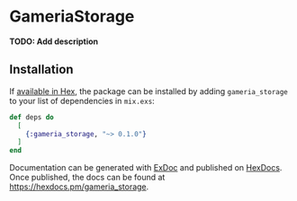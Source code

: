 # GameriaStorage

**TODO: Add description**

## Installation

If [available in Hex](https://hex.pm/docs/publish), the package can be installed
by adding `gameria_storage` to your list of dependencies in `mix.exs`:

```elixir
def deps do
  [
    {:gameria_storage, "~> 0.1.0"}
  ]
end
```

Documentation can be generated with [ExDoc](https://github.com/elixir-lang/ex_doc)
and published on [HexDocs](https://hexdocs.pm). Once published, the docs can
be found at <https://hexdocs.pm/gameria_storage>.

